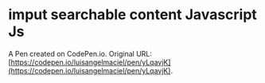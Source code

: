 # imput searchable content Javascript Js

A Pen created on CodePen.io. Original URL: [https://codepen.io/luisangelmaciel/pen/yLqavjK](https://codepen.io/luisangelmaciel/pen/yLqavjK).

